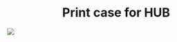<p align="center">
  <h1 align="center">Print case for HUB</h1>
  <a>
    <img src="https://user-images.githubusercontent.com/58523656/208553508-b7a29d63-dcd6-407b-87e8-6f58a29055d4.png"
  </a>
</p>
